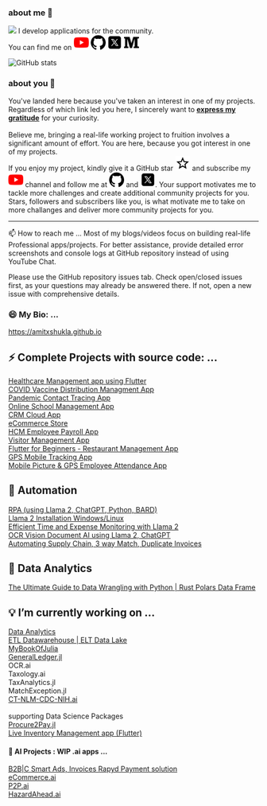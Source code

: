 ### about me 👋
<!--
**AmitXShukla/AmitXShukla** is a ✨ _special_ ✨ repository because its `README.md` (this file) appears on your GitHub profile.

Here are some ideas to get you started:

- 🔭 I’m currently working on ...
- 🌱 I’m currently learning ...
- 👯 I’m looking to collaborate on ...
- 🤔 I’m looking for help with ...
- 💬 Ask me about ...
- 📫 How to reach me: ...
- 😄 Pronouns: ...
- ⚡ Fun fact: ...
-->
<img src="https://avatars3.githubusercontent.com/u/20031132?s=460&u=0dd69a65cc13bf4f75c133a78938695f5379584b&v=4" width="20px"> I develop applications for the community.<br/>
You can find me on 
[<img src="https://raw.githubusercontent.com/AmitXShukla/AmitXShukla.github.io/master/assets/icons/youtube.svg" width="30px" height="30px">](https://youtube.com/@amit.shukla)
[<img src="https://raw.githubusercontent.com/AmitXShukla/AmitXShukla.github.io/master/assets/icons/github.svg" width="30px" height="30px">](https://github.com/AmitXShukla)
[<img src="https://raw.githubusercontent.com/AmitXShukla/AmitXShukla.github.io/master/assets/icons/twitter_1.svg" width="30px" height="30px">](https://twitter.com/ashuklax)
[<img src="https://raw.githubusercontent.com/AmitXShukla/AmitXShukla.github.io/master/assets/icons/medium.svg" width="30px" height="30px">](https://amit-shukla.medium.com/)

![GitHub stats](https://github-readme-stats.vercel.app/api?username=AmitXShukla&show_icons=true)

### about you 👯
You've landed here because you've taken an interest in one of my projects. Regardless of which link led you here, I sincerely want to <b><u>express my gratitude</b></u> for your curiosity.<br/><br/>
Believe me, bringing a real-life working project to fruition involves a significant amount of effort.
You are here, because you got interest in one of my projects.<br/>
If you enjoy my project, kindly give it a GitHub star [<img src="https://raw.githubusercontent.com/AmitXShukla/AmitXShukla.github.io/master/assets/icons/star.svg" width="30px" height="30px">](https://github.com/AmitXShukla) and subscribe my [<img src="https://raw.githubusercontent.com/AmitXShukla/AmitXShukla.github.io/master/assets/icons/youtube.svg" width="30px" height="30px">](https://youtube.com/@amit.shukla) channel and follow me at [<img src="https://raw.githubusercontent.com/AmitXShukla/AmitXShukla.github.io/master/assets/icons/github.svg" width="30px" height="30px">](https://github.com/AmitXShukla) and [<img src="https://raw.githubusercontent.com/AmitXShukla/AmitXShukla.github.io/master/assets/icons/twitter_1.svg" width="30px" height="30px">](https://twitter.com/ashuklax). Your support motivates me to tackle more challenges and create additional community projects for you.
<br/>
Stars, followers and subscribers like you, is what motivate me to take on more challanges and deliver more community projects for you.

---
<!--
💬 Ask me about Pro versions ... They're custom versions (free for NGOs) tailored to meet specific business requirements. Instead of throwing any sales pitches for Pro versions, I recommend using my free community projects. When you need a custom version for your NGO, reach out to me. -->

📫 How to reach me ... Most of my blogs/videos focus on building real-life Professional apps/projects. For better assistance, provide detailed error screenshots and console logs at GitHub repository instead of using YouTube Chat.

Please use the GitHub repository issues tab. Check open/closed issues first, as your questions may already be answered there. If not, open a new issue with comprehensive details.

### 😄 My Bio: ...
<A href="https://amitxshukla.github.io/aboutus">https://amitxshukla.github.io</a><br/>

## ⚡ Complete Projects with source code: ...
<!--
<g-emoji class="g-emoji" alias="seedling" fallback-src="https://github.githubassets.com/images/icons/emoji/unicode/1f331.png">🌱</g-emoji> <b>Bestsellers:</b><br/>
-->
<a href="https://github.com/AmitXShukla/Healthcare-Management-App-Flutter_Firebase">Healthcare Management app using Flutter</a><br/>
<a href="https://github.com/AmitXShukla/Covid-Vaccine-Distribution-Management-App">COVID Vaccine Distribution Managment App</a><br/>
<a href="https://github.com/AmitXShukla/Pandemic-Contact-Tracing-App">Pandemic Contact Tracing App</a><br/>
<A href="https://github.com/AmitXShukla/Online-School-Management-App-Angular-Firebase">Online School Management App</a><br/>
<A href="https://github.com/AmitXShukla/ERP-Apps-CRM-Cloud-Angular_Firebase">CRM Cloud App</a><br/>
<A href="https://github.com/AmitXShukla/Online-Shop-eCommerce-App-Angular-6-Firebase">eCommerce Store</a><br/>
<A href="https://github.com/AmitXShukla/Employee-Payroll-Salary-App-Angular-6-MEAN-Stack">HCM Employee Payroll App</a><br/>
<A href="https://github.com/AmitXShukla/Visitor-Management-App">Visitor Management App</a><br/>
<A href="https://github.com/AmitXShukla/Flutter-for-Beginners">Flutter for Beginners - Restaurant Management App</a><br/>
<A href="https://github.com/AmitXShukla/GPS-Mobile-Tracking-App">GPS Mobile Tracking App</a><br/>
<A href="https://github.com/AmitXShukla/Mobile-Picture-GPS-Tracking-Attendance-APP">Mobile Picture & GPS Employee Attendance App</a><br/>

## 🤖 Automation
<a href="https://github.com/AmitXShukla/RPA">RPA (using Llama 2, ChatGPT, Python, BARD)</a><br/>
<a href="https://github.com/AmitXShukla/RPA/blob/main/notebooks/llama2-UseCases.ipynb">Llama 2 Installation Windows/Linux</a><br/>
<a href="https://github.com/AmitXShukla/RPA/blob/main/notebooks/llama2-Efficient%20Time%20and%20Expense%20Monitoring%20with%20Llama%202.ipynb">Efficient Time and Expense Monitoring with Llama 2</a><br/>
<a href="https://github.com/AmitXShukla/RPA/blob/main/notebooks/llama2-Using%20Llama%202%20as%20OCR%20Vision%20AI.ipynb">OCR Vision Document AI using Llama 2, ChatGPT</a><br/>
<a href="https://github.com/AmitXShukla/RPA/blob/main/notebooks/llama2-as%20Supply%20Chain%20assistant.ipynb">Automating Supply Chain, 3 way Match, Duplicate Invoices</a><br/>

## 🌱 Data Analytics
<a href="https://github.com/AmitXShukla/RPA/blob/main/notebooks/Python%20-%20Polars%20dataframe%20complete%20user%20guide.ipynb">The Ultimate Guide to Data Wrangling with Python | Rust Polars Data Frame</a><br/>

## 💡 I’m currently working on ...<br/>
<a href="https://github.com/AmitXShukla/RPA">Data Analytics</a><br/>
<a href="https://github.com/AmitXShukla/RPA">ETL Datawarehouse | ELT Data Lake</a><br/>
<a href="https://github.com/AmitXShukla/MyBookOfJulia">MyBookOfJulia</a><br/>
<a href="https://github.com/AmitXShukla/GeneralLedger.jl">GeneralLedger.jl</a><br/>
OCR.ai<br/>
Taxology.ai<br/>
TaxAnalytics.jl<br/>
MatchException.jl<br/>
<a href="https://github.com/AmitXShukla/CT-NLM-CDC-NIH.ai">CT-NLM-CDC-NIH.ai</a><br/><br/>
supporting Data Science Packages <br/>
<a href="https://github.com/AmitXShukla/P2P.jl">Procure2Pay.jl</a><br/>
<a href="https://github.com/AmitXShukla/Inventory.ai">Live Inventory Management app (Flutter)</a><br/>

#### 🔭 AI Projects : WIP .ai apps ...<br/>
<a href="https://github.com/AmitXShukla/Rapyd">B2B|C Smart Ads, Invoices Rapyd Payment solution</a><br/>
<a href="https://github.com/AmitXShukla/eCommerce.ai">eCommerce.ai</a><br/>
<a href="https://github.com/AmitXShukla/P2P.ai">P2P.ai</a><br/>
<a href="https://github.com/AmitXShukla/HazardAhead.ai">HazardAhead.ai</a><br/>
